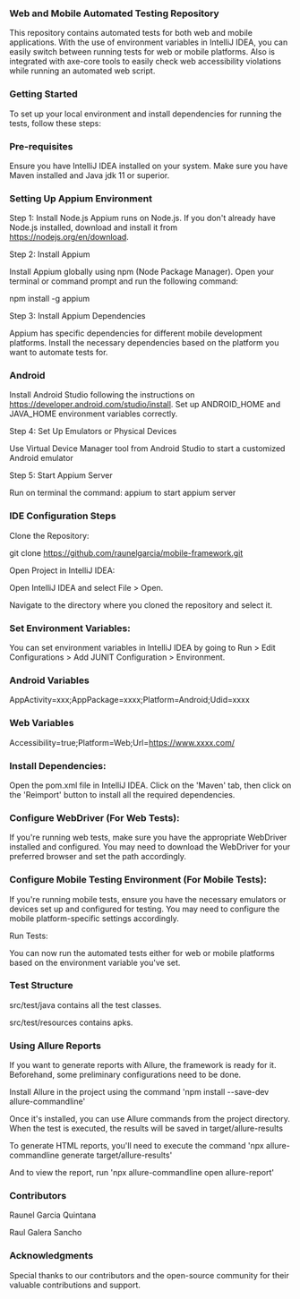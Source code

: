 ### Web and Mobile Automated Testing Repository

This repository contains automated tests for both web and mobile applications. With the use of environment variables in IntelliJ IDEA, you can easily switch between running tests for web or mobile platforms. Also is integrated with axe-core tools to easily check web accessibility violations while running an automated web script.

### Getting Started
To set up your local environment and install dependencies for running the tests, follow these steps:

### Pre-requisites
Ensure you have IntelliJ IDEA installed on your system.
Make sure you have Maven installed and Java jdk 11 or superior.

### Setting Up Appium Environment

Step 1: Install Node.js
Appium runs on Node.js. If you don't already have Node.js installed, download and install it from https://nodejs.org/en/download.

Step 2: Install Appium

Install Appium globally using npm (Node Package Manager). Open your terminal or command prompt and run the following command: 

npm install -g appium

Step 3: Install Appium Dependencies

Appium has specific dependencies for different mobile development platforms. Install the necessary dependencies based on the platform you want to automate tests for.

### Android
Install Android Studio following the instructions on https://developer.android.com/studio/install.
Set up ANDROID_HOME and JAVA_HOME environment variables correctly.

Step 4: Set Up Emulators or Physical Devices

Use Virtual Device Manager tool from Android Studio to start a customized Android emulator

Step 5: Start Appium Server

Run on terminal the command: appium to start appium server

### IDE Configuration Steps
Clone the Repository:

git clone https://github.com/raunelgarcia/mobile-framework.git

Open Project in IntelliJ IDEA:

Open IntelliJ IDEA and select File > Open.

Navigate to the directory where you cloned the repository and select it.

### Set Environment Variables:

You can set environment variables in IntelliJ IDEA by going to Run > Edit Configurations > Add JUNIT Configuration > Environment.

### Android Variables
AppActivity=xxx;AppPackage=xxxx;Platform=Android;Udid=xxxx

### Web Variables
Accessibility=true;Platform=Web;Url=https://www.xxxx.com/

### Install Dependencies:

Open the pom.xml file in IntelliJ IDEA. Click on the 'Maven' tab, then click on the 'Reimport' button to install all the required dependencies.

### Configure WebDriver (For Web Tests):

If you're running web tests, make sure you have the appropriate WebDriver installed and configured. You may need to download the WebDriver for your preferred browser and set the path accordingly.

### Configure Mobile Testing Environment (For Mobile Tests):

If you're running mobile tests, ensure you have the necessary emulators or devices set up and configured for testing. You may need to configure the mobile platform-specific settings accordingly.

Run Tests:

You can now run the automated tests either for web or mobile platforms based on the environment variable you've set.

### Test Structure

src/test/java contains all the test classes.

src/test/resources contains apks.

### Using Allure Reports

If you want to generate reports with Allure, the framework is ready for it. Beforehand, some preliminary configurations need to be done.

Install Allure in the project using the command 'npm install --save-dev allure-commandline'

Once it's installed, you can use Allure commands from the project directory. When the test is executed, the results will be saved in target/allure-results

To generate HTML reports, you'll need to execute the command 'npx allure-commandline generate target/allure-results'

And to view the report, run 'npx allure-commandline open allure-report'

### Contributors

Raunel Garcia Quintana

Raul Galera Sancho

### Acknowledgments

Special thanks to our contributors and the open-source community for their valuable contributions and support.
